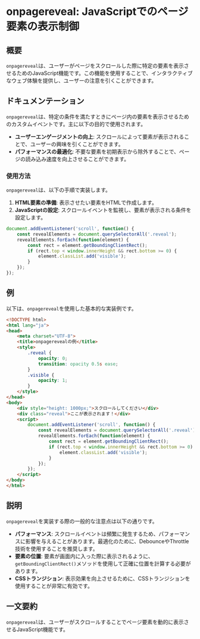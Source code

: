 <!--
Meta Description: # onpagereveal: JavaScriptでのページ要素の表示制御 ## 概要 `onpagereveal`は、ユーザーがページをスクロールした際に特定の要素を表示させるためのJavaScript機能です。この機能を使用することで、インタラクティブなウェブ体験を提供し、ユーザーの注意を引く...
Meta Keywords: onpagereveal, element, rect, document, function
-->

# onpagereveal: JavaScriptでのページ要素の表示制御

## 概要
`onpagereveal`は、ユーザーがページをスクロールした際に特定の要素を表示させるためのJavaScript機能です。この機能を使用することで、インタラクティブなウェブ体験を提供し、ユーザーの注意を引くことができます。

## ドキュメンテーション
`onpagereveal`は、特定の条件を満たすときにページ内の要素を表示させるためのカスタムイベントです。主に以下の目的で使用されます。

- **ユーザーエンゲージメントの向上**: スクロールによって要素が表示されることで、ユーザーの興味を引くことができます。
- **パフォーマンスの最適化**: 不要な要素を初期表示から除外することで、ページの読み込み速度を向上させることができます。

### 使用方法
`onpagereveal`は、以下の手順で実装します。

1. **HTML要素の準備**: 表示させたい要素をHTMLで作成します。
2. **JavaScriptの設定**: スクロールイベントを監視し、要素が表示される条件を設定します。

```javascript
document.addEventListener('scroll', function() {
    const revealElements = document.querySelectorAll('.reveal');
    revealElements.forEach(function(element) {
        const rect = element.getBoundingClientRect();
        if (rect.top < window.innerHeight && rect.bottom >= 0) {
            element.classList.add('visible');
        }
    });
});
```

## 例
以下は、`onpagereveal`を使用した基本的な実装例です。

```html
<!DOCTYPE html>
<html lang="ja">
<head>
    <meta charset="UTF-8">
    <title>onpagerevealの例</title>
    <style>
        .reveal {
            opacity: 0;
            transition: opacity 0.5s ease;
        }
        .visible {
            opacity: 1;
        }
    </style>
</head>
<body>
    <div style="height: 1000px;">スクロールしてください</div>
    <div class="reveal">ここが表示されます！</div>
    <script>
        document.addEventListener('scroll', function() {
            const revealElements = document.querySelectorAll('.reveal');
            revealElements.forEach(function(element) {
                const rect = element.getBoundingClientRect();
                if (rect.top < window.innerHeight && rect.bottom >= 0) {
                    element.classList.add('visible');
                }
            });
        });
    </script>
</body>
</html>
```

## 説明
`onpagereveal`を実装する際の一般的な注意点は以下の通りです。

- **パフォーマンス**: スクロールイベントは頻繁に発生するため、パフォーマンスに影響を与えることがあります。最適化のために、DebounceやThrottle技術を使用することを推奨します。
- **要素の位置**: 要素が画面内に入った際に表示されるように、`getBoundingClientRect()`メソッドを使用して正確に位置を計算する必要があります。
- **CSSトランジション**: 表示効果を向上させるために、CSSトランジションを使用することが非常に有効です。

## 一文要約
`onpagereveal`は、ユーザーがスクロールすることでページ要素を動的に表示させるJavaScript機能です。